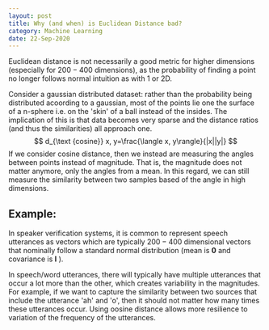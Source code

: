 ```yaml
---
layout: post
title: Why (and when) is Euclidean Distance bad? 
category: Machine Learning
date: 22-Sep-2020
---
```


 Euclidean distance is not necessarily a good metric for higher dimensions (especially for $200-400$ dimensions), as the probability of finding a point no longer follows normal intuition as with  1 or 2D. 
 
 Consider a gaussian distributed dataset: rather than the probability being distributed acoording to a gaussian, most of the points lie one the surface of a n-sphere i.e. on the 'skin' of a ball instead of the insides. The implication of this is that data becomes very sparse and the distance ratios (and thus the similarities) all approach one.
$$
d_{\text {cosine}} x, y=\frac{\langle x, y\rangle}{|x||y|}
$$
If we consider cosine distance, then we instead are measuring the angles between points instead of magnitude. That is, the magnitude does not matter anymore, only the angles from a mean. In this regard, we can still measure the similarity between two samples based of the angle in high dimensions.

## Example:
In speaker verification systems, it is common to represent speech utterances as vectors which are typically $200-400$ dimensional vectors that nominally follow a standard normal distribution (mean is $\mathbf{0}$ and covariance is $\mathbf{I}$ ).

In speech/word utterances, there will typically have multiple utterances that occur a lot more than the other, which creates variability in the magnitudes. For example, if we want to capture the similarity between two sources that include the utterance 'ah' and 'o', then it should not matter how many times these utterances occur. Using oosine distance allows more resilience to variation of the frequency of the utterances.